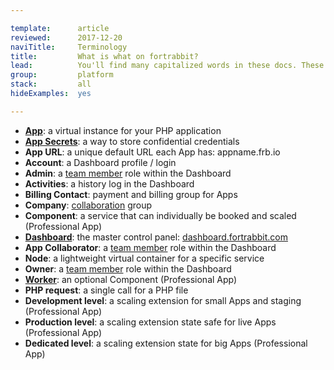 ```yaml
---

template:      article
reviewed:      2017-12-20
naviTitle:     Terminology
title:         What is what on fortrabbit?
lead:          You'll find many capitalized words in these docs. These words refer to fortrabbit "creations". This list shall give you an overview:
group:         platform
stack:         all
hideExamples:  yes

---
```


* **[App](app)**: a virtual instance for your PHP application
* **[App Secrets](secrets)**: a way to store confidential credentials
* **App URL**: a unique default URL each App has: appname.frb.io
* **Account**: a Dashboard profile / login
* **Admin**: a [team member](collaboration) role within the Dashboard
* **Activities**: a history log in the Dashboard
* **Billing Contact**: payment and billing group for Apps
* **Company**: [collaboration](collaboration) group
* **Component**: a service that can individually be booked and scaled (Professional App)
* **[Dashboard](dashboard)**: the master control panel: [dashboard.fortrabbit.com](https://dashboard.fortrabbit.com)
* **App Collaborator**: a [team member](collaboration) role within the Dashboard
* **Node**: a lightweight virtual container for a specific service
* **Owner**: a [team member](collaboration) role within the Dashboard
* **[Worker](worker-pro)**: an optional Component (Professional App)
* **PHP request**: a single call for a PHP file
* **Development level**: a scaling extension for small Apps and staging (Professional App)
* **Production level**: a scaling extension state safe for live Apps (Professional App)
* **Dedicated level**: a scaling extension state for big Apps (Professional App)


